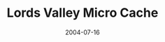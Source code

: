 ---
_schema: default
title: Lords Valley Micro Cache
link: https://www.geocaching.com/geocache/GCJYNK
owner: tmwolfe6
date: 2004-07-16
log_type: Found it
display_coords: N 41° 21.343' W 075° 03.246'
latitude: '41.355716'
longitude: '-75.0541'
first_stage: false
bogus: false
zhanna_log:  >-
  Hi, tmwolfe6!


  This was certainly an unusual micro cache. It’s probably the first one I’ve found while inhaling simultaneously the aromas of exhaust fumes and hot french fries. (Turns out one of those proved to be irresistible. I’ll let you guess which one.) While our coordinates differed from yours by around 60 feet, the hiding spot was obvious to us as soon as we parked. The cache was well-hidden; it’s just that after so many finds we have a pretty good idea where to look! :sunglasses: For the second time today we had a convenient spot to sit while signing the log sheet. Because I had nothing small enough for the container, I did no trading this time. No one bothered us while we were logging in, or even looked twice. The key to this one is to go about your business while blending into the background. It was daring of you to place a cache here—I hope it lasts.


  Thanks for a nice little hunt to end our busy day of geocaching, hiking, and benchmark recovering. The snack we purchased nearby was also most welcome!


  Zhanna
rich_log:  >-
  **N 41° 21.343′ W 075° 03.248′**


  Howdy, tmwolfe6!


  Spending the day with Geo-buddy Zhanna in Pike County hunting caches and benchmarks. Did “Split Rock Mini Cache” near Ledgedale first, recovered two NGS benchmarks in the same area, and then drove over to the Lords Valley interchange for your micro-cache. Afterwards, we scouted out a couple of other benchmarks for future recovery, and rewarded ourselves with an afternoon snack at McD’s. Had no real problem finding the cache even though the posted coords were leading us to a place about 62 feet away. We were able to pick out the most obvious hiding spots as we pulled into the parking area. Must be that 6th sense called geo-intuition at work again! There were a couple of big rigs nearby but we simply pretended to be having lunch at the site and nobody gave us a second glance. I didn’t take anything, nor did I have anything small enough to leave, but I did sign the login sheet. Sorry, we took no photos here. After all, we were kinda burnt out from all the photography we’d done earlier. Thanks for a nice little cache hunt and the opportunity for a welcome break during our rather exhaustive day-trip. Cheers, and happy caching …


  ~Rich in NEPA~
post_id: 848
---